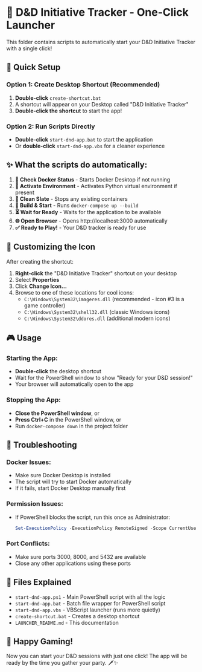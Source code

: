 # 🎲 D&D Initiative Tracker - One-Click Launcher

This folder contains scripts to automatically start your D&D Initiative Tracker with a single click!

## 🚀 Quick Setup

### Option 1: Create Desktop Shortcut (Recommended)
1. **Double-click** `create-shortcut.bat`
2. A shortcut will appear on your Desktop called "D&D Initiative Tracker"
3. **Double-click the shortcut** to start the app!

### Option 2: Run Scripts Directly
- **Double-click** `start-dnd-app.bat` to start the application
- Or **double-click** `start-dnd-app.vbs` for a cleaner experience

## ✨ What the scripts do automatically:

1. **🐳 Check Docker Status** - Starts Docker Desktop if not running
2. **🐍 Activate Environment** - Activates Python virtual environment if present
3. **🛑 Clean Slate** - Stops any existing containers
4. **🔨 Build & Start** - Runs `docker-compose up --build`
5. **⏳ Wait for Ready** - Waits for the application to be available
6. **🌐 Open Browser** - Opens http://localhost:3000 automatically
7. **✅ Ready to Play!** - Your D&D tracker is ready for use

## 🎯 Customizing the Icon

After creating the shortcut:

1. **Right-click** the "D&D Initiative Tracker" shortcut on your desktop
2. Select **Properties**
3. Click **Change Icon...**
4. Browse to one of these locations for cool icons:
   - `C:\Windows\System32\imageres.dll` (recommended - icon #3 is a game controller)
   - `C:\Windows\System32\shell32.dll` (classic Windows icons)
   - `C:\Windows\System32\ddores.dll` (additional modern icons)

## 🎮 Usage

### Starting the App:
- **Double-click** the desktop shortcut
- Wait for the PowerShell window to show "Ready for your D&D session!"
- Your browser will automatically open to the app

### Stopping the App:
- **Close the PowerShell window**, or
- **Press Ctrl+C** in the PowerShell window, or
- Run `docker-compose down` in the project folder

## 🔧 Troubleshooting

### Docker Issues:
- Make sure Docker Desktop is installed
- The script will try to start Docker automatically
- If it fails, start Docker Desktop manually first

### Permission Issues:
- If PowerShell blocks the script, run this once as Administrator:
  ```powershell
  Set-ExecutionPolicy -ExecutionPolicy RemoteSigned -Scope CurrentUser
  ```

### Port Conflicts:
- Make sure ports 3000, 8000, and 5432 are available
- Close any other applications using these ports

## 📁 Files Explained

- `start-dnd-app.ps1` - Main PowerShell script with all the logic
- `start-dnd-app.bat` - Batch file wrapper for PowerShell script  
- `start-dnd-app.vbs` - VBScript launcher (runs more quietly)
- `create-shortcut.bat` - Creates a desktop shortcut
- `LAUNCHER_README.md` - This documentation

## 🎉 Happy Gaming!

Now you can start your D&D sessions with just one click! The app will be ready by the time you gather your party. 🗡️✨